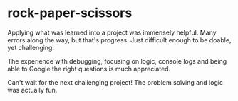 # rock-paper-scissors

Applying what was learned into a project was immensely helpful. 
Many errors along the way, but that's progress.
Just difficult enough to be doable, yet challenging.

The experience with debugging, focusing on logic, console logs
    and being able to Google the right questions is much appreciated.

Can't wait for the next challenging project! 
The problem solving and logic was actually fun.
